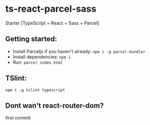 # ts-react-parcel-sass
Starter [TypeScript + React + Sass + Parcel]

## Getting started:
- Install Parceljs if you haven't already: `npm i -g parcel-bundler`
- Install dependencies: `npm i`
- Run: `parcel index.html`

## TSlint:
```
npm i -g tslint typescript
```

## Dont wan't react-router-dom?
first commit
